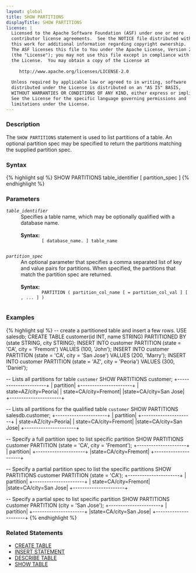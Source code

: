 ```yaml
---
layout: global
title: SHOW PARTITIONS
displayTitle: SHOW PARTITIONS
license: |
  Licensed to the Apache Software Foundation (ASF) under one or more
  contributor license agreements.  See the NOTICE file distributed with
  this work for additional information regarding copyright ownership.
  The ASF licenses this file to You under the Apache License, Version 2.0
  (the "License"); you may not use this file except in compliance with
  the License.  You may obtain a copy of the License at
 
     http://www.apache.org/licenses/LICENSE-2.0
 
  Unless required by applicable law or agreed to in writing, software
  distributed under the License is distributed on an "AS IS" BASIS,
  WITHOUT WARRANTIES OR CONDITIONS OF ANY KIND, either express or implied.
  See the License for the specific language governing permissions and
  limitations under the License.
---
```


### Description

The `SHOW PARTITIONS` statement is used to list partitions of a table. An optional
partition spec may be specified to return the partitions matching the supplied
partition spec.

### Syntax

{% highlight sql %}
SHOW PARTITIONS table_identifier [ partition_spec ]
{% endhighlight %}

### Parameters

<dl>
  <dt><code><em>table_identifier</em></code></dt>
  <dd>
    Specifies a table name, which may be optionally qualified with a database name.<br><br>
    <b>Syntax:</b>
      <code>
        [ database_name. ] table_name
      </code>
  </dd>
</dl>
<dl>
  <dt><code><em>partition_spec</em></code></dt>
  <dd>
    An optional parameter that specifies a comma separated list of key and value pairs
    for partitions. When specified, the partitions that match the partition spec are returned.<br><br>
    <b>Syntax:</b>
      <code>
        PARTITION ( partition_col_name [ = partition_col_val ] [ , ... ] )
      </code>
  </dd>
</dl>

### Examples

{% highlight sql %}
-- create a partitioned table and insert a few rows.
USE salesdb;
CREATE TABLE customer(id INT, name STRING) PARTITIONED BY (state STRING, city STRING);
INSERT INTO customer PARTITION (state = 'CA', city = 'Fremont') VALUES (100, 'John');
INSERT INTO customer PARTITION (state = 'CA', city = 'San Jose') VALUES (200, 'Marry');
INSERT INTO customer PARTITION (state = 'AZ', city = 'Peoria') VALUES (300, 'Daniel');

-- Lists all partitions for table `customer`
SHOW PARTITIONS customer;
+----------------------+
|             partition|
+----------------------+
|  state=AZ/city=Peoria|
| state=CA/city=Fremont|
|state=CA/city=San Jose|
+----------------------+

-- Lists all partitions for the qualified table `customer`
SHOW PARTITIONS salesdb.customer;
+----------------------+
|             partition|
+----------------------+
|  state=AZ/city=Peoria|
| state=CA/city=Fremont|
|state=CA/city=San Jose|
+----------------------+

-- Specify a full partition spec to list specific partition
SHOW PARTITIONS customer PARTITION (state = 'CA', city = 'Fremont');
+---------------------+
|            partition|
+---------------------+
|state=CA/city=Fremont|
+---------------------+

-- Specify a partial partition spec to list the specific partitions
SHOW PARTITIONS customer PARTITION (state = 'CA');
+----------------------+
|             partition|
+----------------------+
| state=CA/city=Fremont|
|state=CA/city=San Jose|
+----------------------+

-- Specify a partial spec to list specific partition
SHOW PARTITIONS customer PARTITION (city =  'San Jose');
+----------------------+
|             partition|
+----------------------+
|state=CA/city=San Jose|
+----------------------+
{% endhighlight %}

### Related Statements

 * [CREATE TABLE](sql-ref-syntax-ddl-create-table.html)
 * [INSERT STATEMENT](sql-ref-syntax-dml-insert.html)
 * [DESCRIBE TABLE](sql-ref-syntax-aux-describe-table.html)
 * [SHOW TABLE](sql-ref-syntax-aux-show-table.html)
